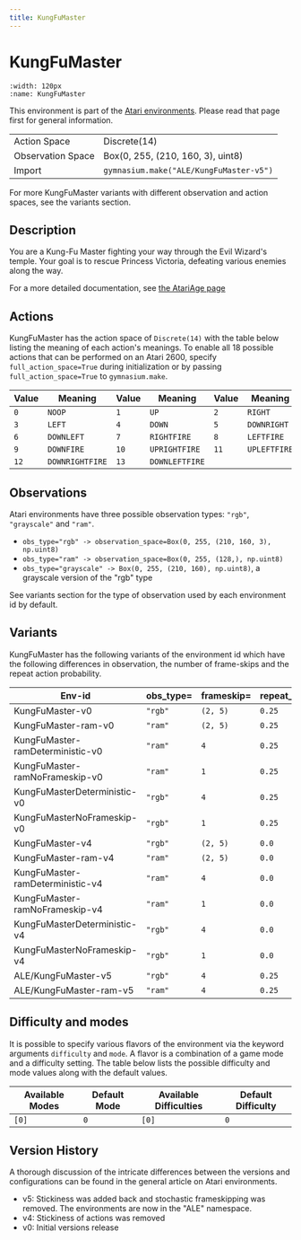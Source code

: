 ```yaml
---
title: KungFuMaster
---
```


# KungFuMaster

```{figure} ../../_static/videos/atari/kung_fu_master.gif
:width: 120px
:name: KungFuMaster
```

This environment is part of the <a href='..'>Atari environments</a>. Please read that page first for general information.

|   |   |
|---|---|
| Action Space | Discrete(14) |
| Observation Space | Box(0, 255, (210, 160, 3), uint8) |
| Import | `gymnasium.make("ALE/KungFuMaster-v5")` |

For more KungFuMaster variants with different observation and action spaces, see the variants section.

## Description

You are a Kung-Fu Master fighting your way through the Evil Wizard's temple. Your goal is to rescue Princess Victoria, defeating various enemies along the way.

For a more detailed documentation, see [the AtariAge page](https://atariage.com/manual_html_page.php?SoftwareLabelID=268)

## Actions

KungFuMaster has the action space of `Discrete(14)` with the table below listing the meaning of each action's meanings.
To enable all 18 possible actions that can be performed on an Atari 2600, specify `full_action_space=True` during
initialization or by passing `full_action_space=True` to `gymnasium.make`.

| Value   | Meaning         | Value   | Meaning        | Value   | Meaning      |
|---------|-----------------|---------|----------------|---------|--------------|
| `0`     | `NOOP`          | `1`     | `UP`           | `2`     | `RIGHT`      |
| `3`     | `LEFT`          | `4`     | `DOWN`         | `5`     | `DOWNRIGHT`  |
| `6`     | `DOWNLEFT`      | `7`     | `RIGHTFIRE`    | `8`     | `LEFTFIRE`   |
| `9`     | `DOWNFIRE`      | `10`    | `UPRIGHTFIRE`  | `11`    | `UPLEFTFIRE` |
| `12`    | `DOWNRIGHTFIRE` | `13`    | `DOWNLEFTFIRE` |         |              |

## Observations

Atari environments have three possible observation types: `"rgb"`, `"grayscale"` and `"ram"`.

- `obs_type="rgb" -> observation_space=Box(0, 255, (210, 160, 3), np.uint8)`
- `obs_type="ram" -> observation_space=Box(0, 255, (128,), np.uint8)`
- `obs_type="grayscale" -> Box(0, 255, (210, 160), np.uint8)`, a grayscale version of the "rgb" type

See variants section for the type of observation used by each environment id by default.


## Variants

KungFuMaster has the following variants of the environment id which have the following differences in observation,
the number of frame-skips and the repeat action probability.

| Env-id                           | obs_type=   | frameskip=   | repeat_action_probability=   |
|----------------------------------|-------------|--------------|------------------------------|
| KungFuMaster-v0                  | `"rgb"`     | `(2, 5)`     | `0.25`                       |
| KungFuMaster-ram-v0              | `"ram"`     | `(2, 5)`     | `0.25`                       |
| KungFuMaster-ramDeterministic-v0 | `"ram"`     | `4`          | `0.25`                       |
| KungFuMaster-ramNoFrameskip-v0   | `"ram"`     | `1`          | `0.25`                       |
| KungFuMasterDeterministic-v0     | `"rgb"`     | `4`          | `0.25`                       |
| KungFuMasterNoFrameskip-v0       | `"rgb"`     | `1`          | `0.25`                       |
| KungFuMaster-v4                  | `"rgb"`     | `(2, 5)`     | `0.0`                        |
| KungFuMaster-ram-v4              | `"ram"`     | `(2, 5)`     | `0.0`                        |
| KungFuMaster-ramDeterministic-v4 | `"ram"`     | `4`          | `0.0`                        |
| KungFuMaster-ramNoFrameskip-v4   | `"ram"`     | `1`          | `0.0`                        |
| KungFuMasterDeterministic-v4     | `"rgb"`     | `4`          | `0.0`                        |
| KungFuMasterNoFrameskip-v4       | `"rgb"`     | `1`          | `0.0`                        |
| ALE/KungFuMaster-v5              | `"rgb"`     | `4`          | `0.25`                       |
| ALE/KungFuMaster-ram-v5          | `"ram"`     | `4`          | `0.25`                       |

## Difficulty and modes

It is possible to specify various flavors of the environment via the keyword arguments `difficulty` and `mode`.
A flavor is a combination of a game mode and a difficulty setting. The table below lists the possible difficulty and mode values
along with the default values.

| Available Modes   | Default Mode   | Available Difficulties   | Default Difficulty   |
|-------------------|----------------|--------------------------|----------------------|
| `[0]`             | `0`            | `[0]`                    | `0`                  |

## Version History

A thorough discussion of the intricate differences between the versions and configurations can be found in the general article on Atari environments.

* v5: Stickiness was added back and stochastic frameskipping was removed. The environments are now in the "ALE" namespace.
* v4: Stickiness of actions was removed
* v0: Initial versions release
